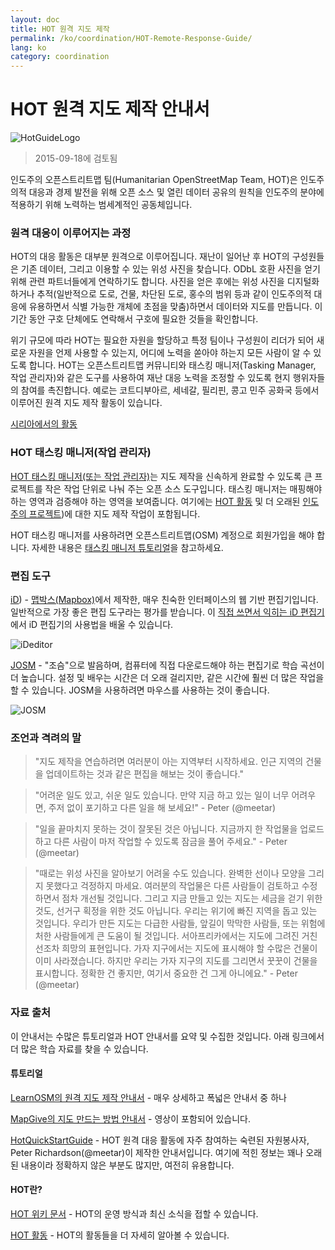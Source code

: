 ```yaml
---
layout: doc
title: HOT 원격 지도 제작  
permalink: /ko/coordination/HOT-Remote-Response-Guide/ 
lang: ko
category: coordination
---
```


# HOT 원격 지도 제작 안내서   

![HotGuideLogo](/images/hot-logo.png)  

> 2015-09-18에 검토됨  

인도주의 오픈스트리트맵 팀(Humanitarian OpenStreetMap Team, HOT)은 인도주의적 대응과 경제 발전을 위해 오픈 소스 및 열린 데이터 공유의 원칙을 인도주의 분야에 적용하기 위해 노력하는 범세계적인 공동체입니다.  

### 원격 대응이 이루어지는 과정 

HOT의 대응 활동은 대부분 원격으로 이루어집니다. 재난이 일어난 후 HOT의 구성원들은 기존 데이터, 그리고 이용할 수 있는 위성 사진을 찾습니다. ODbL 호환 사진을 얻기 위해 관련 파트너들에게 연락하기도 합니다. 사진을 얻은 후에는 위성 사진을 디지털화하거나 추적(일반적으로 도로, 건물, 차단된 도로, 홍수의 범위 등과 같이 인도주의적 대응에 유용하면서 식별 가능한 개체에 초점을 맞춤)하면서 데이터와 지도를 만듭니다. 이 기간 동안 구호 단체에도 연락해서 구호에 필요한 것들을 확인합니다.  

위기 규모에 따라 HOT는 필요한 자원을 할당하고 특정 팀이나 구성원이 리더가 되어 새로운 자원을 언제 사용할 수 있는지, 어디에 노력을 쏟아야 하는지 모든 사람이 알 수 있도록 합니다. HOT는 오픈스트리트맵 커뮤니티와 태스킹 매니저(Tasking Manager, 작업 관리자)와 같은 도구를 사용하여 재난 대응 노력을 조정할 수 있도록 현지 행위자들의 참여를 촉진합니다. 예로는 코트디부아르, 세네갈, 필리핀, 콩고 민주 공화국 등에서 이루어진 원격 지도 제작 활동이 있습니다.  

[시리아에서의 활동](http://hot.openstreetmap.org/updates/2013-01-28_syria_activation)  

### HOT 태스킹 매니저(작업 관리자) 

[HOT 태스킹 매니저(또는 작업 관리자)](http://tasks.hotosm.org/)는 지도 제작을 신속하게 완료할 수 있도록 큰 프로젝트를 작은 작업 단위로 나눠 주는 오픈 소스 도구입니다. 태스킹 매니저는 매핑해야 하는 영역과 검증해야 하는 영역을 보여줍니다. 여기에는 [HOT 활동](http://wiki.openstreetmap.org/wiki/HOT_activation) 및 더 오래된 [인도주의 프로젝트](http://hot.openstreetmap.org/projects))에 대한 지도 제작 작업이 포함됩니다.  

HOT 태스킹 매니저를 사용하려면 오픈스트리트맵(OSM) 계정으로 회원가입을 해야 합니다. 자세한 내용은 [태스킹 매니저 튜토리얼](/ko/coordination/tm-user/)을 참고하세요.  


### 편집 도구 

[iD](http://learnosm.org/en/beginner/id-editor/)) - [맵박스(Mapbox)](www.mapbox.com)에서 제작한, 매우 친숙한 인터페이스의 웹 기반 편집기입니다. 일반적으로 가장 좋은 편집 도구라는 평가를 받습니다. 이 [직접 쓰면서 익히는 iD 편집기](http://ideditor.com/)에서 iD 편집기의 사용법을 배울 수 있습니다.  

![iDeditor](https://blog.openstreetmap.org/wp-content/uploads/2013/08/id-editor-sotm-us-2013-venue-screenshot.png)  


[JOSM](https://josm.openstreetmap.de/) - "조슴"으로 발음하며, 컴퓨터에 직접 다운로드해야 하는 편집기로 학습 곡선이 더 높습니다. 설정 및 배우는 시간은 더 오래 걸리지만, 같은 시간에 훨씬 더 많은 작업을 할 수 있습니다. JOSM을 사용하려면 마우스를 사용하는 것이 좋습니다.  

![JOSM](https://njgeo.org/wp-content/uploads/2010/07/josm_osm_editor.png)  

### 조언과 격려의 말

> "지도 제작을 연습하려면 여러분이 아는 지역부터 시작하세요. 인근 지역의 건물을 업데이트하는 것과 같은 편집을 해보는 것이 좋습니다."

> "어려운 일도 있고, 쉬운 일도 있습니다. 만약 지금 하고 있는 일이 너무 어려우면, 주저 없이 포기하고 다른 일을 해 보세요!" - Peter (@meetar)

> "일을 끝마치지 못하는 것이 잘못된 것은 아닙니다. 지금까지 한 작업물을 업로드하고 다른 사람이 마저 작업할 수 있도록 잠금을 풀어 주세요." - Peter (@meetar)

> "때로는 위성 사진을 알아보기 어려울 수도 있습니다. 완벽한 선이나 모양을 그리지 못했다고 걱정하지 마세요. 여러분의 작업물은 다른 사람들이 검토하고 수정하면서 점차 개선될 것입니다. 그리고 지금 만들고 있는 지도는 세금을 걷기 위한 것도, 선거구 획정을 위한 것도 아닙니다. 우리는 위기에 빠진 지역을 돕고 있는 것입니다. 우리가 만든 지도는 다급한 사람들, 앞길이 막막한 사람들, 또는 위험에 처한 사람들에게 큰 도움이 될 것입니다. 서아프리카에서는 지도에 그려진 거친 선조차 희망의 표현입니다. 가자 지구에서는 지도에 표시해야 할 수많은 건물이 이미 사라졌습니다. 하지만 우리는 가자 지구의 지도를 그리면서 꿋꿋이 건물을 표시합니다. 정확한 건 좋지만, 여기서 중요한 건 그게 아니에요." - Peter (@meetar)

### 자료 출처 

이 안내서는 수많은 튜토리얼과 HOT 안내서를 요약 및 수집한 것입니다. 아래 링크에서 더 많은 학습 자료를 찾을 수 있습니다.  

#### 튜토리얼

[LearnOSM의 원격 지도 제작 안내서](http://learnosm.org/en/coordination/remote/) - 매우 상세하고 폭넓은 안내서 중 하나  

[MapGive의 지도 만드는 방법 안내서](http://mapgive.state.gov/learn-to-map/) - 영상이 포함되어 있습니다.  

[HotQuickStartGuide](https://gist.github.com/meetar/b9929dfec129d1d7f5f2)  - HOT 원격 대응 활동에 자주 참여하는 숙련된 자원봉사자, Peter Richardson(@meetar)이 제작한 안내서입니다. 여기에 적힌 정보는 꽤나 오래된 내용이라 정확하지 않은 부분도 많지만, 여전히 유용합니다. 

#### HOT란? 

[HOT 위키 문서](http://wiki.openstreetmap.org/wiki/Humanitarian_OSM_Team) - HOT의 운영 방식과 최신 소식을 접할 수 있습니다.  

[HOT 활동](https://www.hotosm.org/what-we-do) - HOT의 활동들을 더 자세히 알아볼 수 있습니다.  